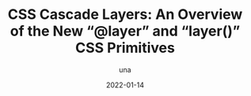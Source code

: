 ---
author: una
date: 2022-01-14
permalink: false
tags:
  - videos
  - css
  - cascade
target_url: https://www.youtube.com/watch?v=ilrPpSQJb3U
title: "CSS Cascade Layers: An Overview of the New “@layer” and “layer()” CSS Primitives"
---